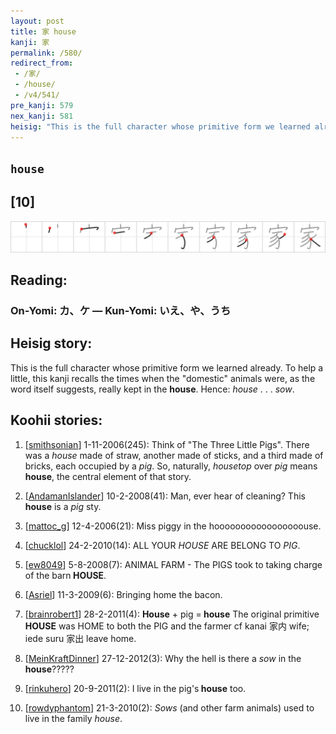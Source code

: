 ```yaml
---
layout: post
title: 家 house
kanji: 家
permalink: /580/
redirect_from:
 - /家/
 - /house/
 - /v4/541/
pre_kanji: 579
nex_kanji: 581
heisig: "This is the full character whose primitive form we learned already. To help a little, this kanji recalls the times when the &quot;domestic&quot; animals were, as the word itself suggests, really kept in the <b>house</b>. Hence: <i>house</i> . . . <i>sow</i>."
---
```


## `house`

## [10]

<div class="stroke"><img src="../images/E5AEB6.png" /></div>

## Reading:

### On-Yomi: カ、ケ &mdash; Kun-Yomi: いえ、や、うち

## Heisig story:

This is the full character whose primitive form we learned already. To help a little, this kanji recalls the times when the &quot;domestic&quot; animals were, as the word itself suggests, really kept in the <b>house</b>. Hence: <i>house</i> . . . <i>sow</i>.

## Koohii stories:

1) [<a href="http://kanji.koohii.com/profile/smithsonian">smithsonian</a>] 1-11-2006(245): Think of &quot;The Three Little Pigs&quot;. There was a <em>house</em> made of straw, another made of sticks, and a third made of bricks, each occupied by a <em>pig</em>. So, naturally, <em>housetop</em> over <em>pig</em> means<strong> house</strong>, the central element of that story.

2) [<a href="http://kanji.koohii.com/profile/AndamanIslander">AndamanIslander</a>] 10-2-2008(41): Man, ever hear of cleaning? This<strong> house</strong> is a <em>pig</em> sty.

3) [<a href="http://kanji.koohii.com/profile/mattoc_g">mattoc_g</a>] 12-4-2006(21): Miss piggy in the hooooooooooooooooouse.

4) [<a href="http://kanji.koohii.com/profile/chucklol">chucklol</a>] 24-2-2010(14): ALL YOUR <em>HOUSE</em> ARE BELONG TO <em>PIG</em>.

5) [<a href="http://kanji.koohii.com/profile/ew8049">ew8049</a>] 5-8-2008(7): ANIMAL FARM - The PIGS took to taking charge of the barn<strong> HOUSE</strong>.

6) [<a href="http://kanji.koohii.com/profile/Asriel">Asriel</a>] 11-3-2009(6): Bringing home the bacon.

7) [<a href="http://kanji.koohii.com/profile/brainrobert1">brainrobert1</a>] 28-2-2011(4): <strong>House</strong> + pig =<strong> house</strong> The original primitive<strong> HOUSE</strong> was HOME to both the PIG and the farmer cf kanai 家内 wife; iede suru 家出 leave home.

8) [<a href="http://kanji.koohii.com/profile/MeinKraftDinner">MeinKraftDinner</a>] 27-12-2012(3): Why the hell is there a <em>sow</em> in the<strong> house</strong>?????

9) [<a href="http://kanji.koohii.com/profile/rinkuhero">rinkuhero</a>] 20-9-2011(2): I live in the pig&#039;s<strong> house</strong> too.

10) [<a href="http://kanji.koohii.com/profile/rowdyphantom">rowdyphantom</a>] 21-3-2010(2): <em>Sows</em> (and other farm animals) used to live in the family <em>house</em>.
